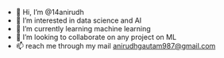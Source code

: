 - 👋 Hi, I’m @14anirudh
- 👀 I’m interested in data science and AI
- 🌱 I’m currently learning machine learning
- 💞️ I’m looking to collaborate on any project on ML
- 📫 reach me through my mail anirudhgautam987@gmail.com

<!---
14anirudh/14anirudh is a ✨ special ✨ repository because its `README.md` (this file) appears on your GitHub profile.
You can click the Preview link to take a look at your changes.
--->

